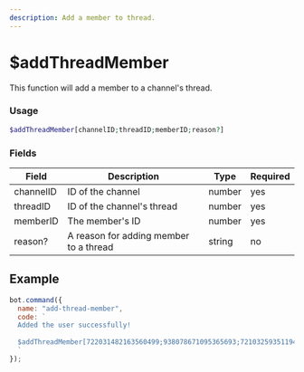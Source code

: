 ```yaml
---
description: Add a member to thread.
---
```


# $addThreadMember

This function will add a member to a channel's thread.

### Usage

```php
$addThreadMember[channelID;threadID;memberID;reason?]
```

### Fields

| Field     | Description                            | Type   | Required |
| --------- | -------------------------------------- | ------ | -------- |
| channelID | ID of the channel                      | number | yes      |
| threadID  | ID of the channel's thread             | number | yes      |
| memberID  | The member's ID                        | number | yes      |
| reason?   | A reason for adding member to a thread | string | no       |

## Example

```javascript
bot.command({
  name: "add-thread-member",
  code: `
  Added the user successfully!
  
  $addThreadMember[722031482163560499;938078671095365693;721032593511940177;Hello!]
  `
});
```
